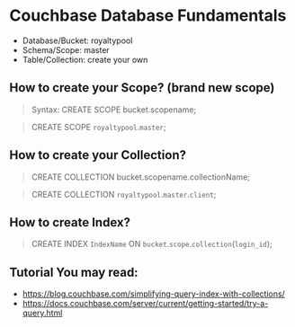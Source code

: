 # Couchbase Database Fundamentals

* Database/Bucket: royaltypool
* Schema/Scope: master
* Table/Collection: create your own

## How to create your Scope? (brand new scope)
> Syntax: CREATE SCOPE bucket.scopename;
  
> CREATE SCOPE `royaltypool`.`master`;
  
## How to create your Collection?
> CREATE COLLECTION bucket.scopename.collectionName;
  
> CREATE COLLECTION `royaltypool`.`master`.`client`;
  
## How to create Index? 
> CREATE INDEX `IndexName` ON `bucket`.`scope`.`collection`(`login_id`);

## Tutorial You may read:
* https://blog.couchbase.com/simplifying-query-index-with-collections/
* https://docs.couchbase.com/server/current/getting-started/try-a-query.html
